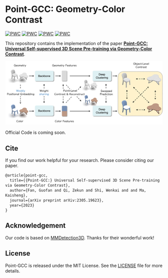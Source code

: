 # Point-GCC: Geometry-Color Contrast

	
[![PWC](https://img.shields.io/endpoint.svg?url=https://paperswithcode.com/badge/point-gcc-universal-self-supervised-3d-scene/unsupervised-3d-semantic-segmentation-on)](https://paperswithcode.com/sota/unsupervised-3d-semantic-segmentation-on?p=point-gcc-universal-self-supervised-3d-scene)
[![PWC](https://img.shields.io/endpoint.svg?url=https://paperswithcode.com/badge/point-gcc-universal-self-supervised-3d-scene/3d-object-detection-on-s3dis)](https://paperswithcode.com/sota/3d-object-detection-on-s3dis?p=point-gcc-universal-self-supervised-3d-scene)
[![PWC](https://img.shields.io/endpoint.svg?url=https://paperswithcode.com/badge/point-gcc-universal-self-supervised-3d-scene/3d-object-detection-on-sun-rgbd-val)](https://paperswithcode.com/sota/3d-object-detection-on-sun-rgbd-val?p=point-gcc-universal-self-supervised-3d-scene)
[![PWC](https://img.shields.io/endpoint.svg?url=https://paperswithcode.com/badge/point-gcc-universal-self-supervised-3d-scene/3d-object-detection-on-scannetv2)](https://paperswithcode.com/sota/3d-object-detection-on-scannetv2?p=point-gcc-universal-self-supervised-3d-scene)

This repository contains the implementation of the paper [**Point-GCC: Universal Self-supervised 3D Scene Pre-training via Geometry-Color Contrast**](https://arxiv.org/abs/2305.19623).

![paper](./fig/overview.png)

Official Code is coming soon. 

## Cite

If you find our work helpful for your research. Please consider citing our paper.

```
@article{point-gcc,
  title={{Point-GCC:} Universal Self-supervised 3D Scene Pre-training via Geometry-Color Contrast},
  author={Fan, Guofan and Qi, Zekun and Shi, Wenkai and and Ma, Kaisheng},
  journal={arXiv preprint arXiv:2305.19623},
  year={2023}
}
```

## Acknowledgement

Our code is based on [MMDetection3D](https://github.com/open-mmlab/mmdetection3d/). Thanks for their wonderful work!

## License

Point-GCC is released under the MIT License. See the [LICENSE](./LICENSE) file for more details.
